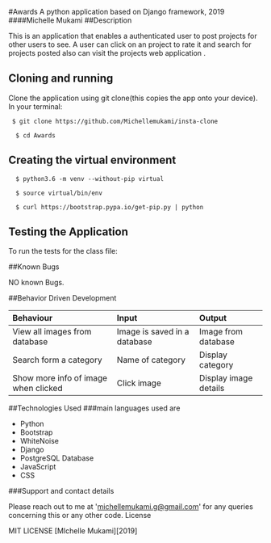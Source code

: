 #Awards
A python application based on Django framework, 2019
####Michelle Mukami
##Description

This is an application that enables a authenticated user to post projects for other users to see. A user can click on an project to rate it and search for projects posted also can visit the projects web application .
## Cloning and running
Clone the application using git clone(this copies the app onto your device). In your terminal:

  ```  $ git clone https://github.com/Michellemukami/insta-clone ```
  
  ```  $ cd Awards```

## Creating the virtual environment

  ```  $ python3.6 -m venv --without-pip virtual```
  
  ```  $ source virtual/bin/env```
  
  ```  $ curl https://bootstrap.pypa.io/get-pip.py | python```



## Testing the Application
To run the tests for the class file:

##Known Bugs

NO known Bugs.

##Behavior Driven Development

| Behaviour    | Input     | Output|
| :------------- | :------------- |:---------|
|   View all images from database    |     Image is saved in a database | Image from database|
|Search form a category|Name of category|Display category|
|Show more info of image when clicked |Click image|Display image details|


##Technologies Used
###main languages used are

* Python
* Bootstrap
* WhiteNoise
* Django
* PostgreSQL Database
* JavaScript
* CSS

###Support and contact details

Please reach out to me at 'michellemukami.g@gmail.com' for any queries concerning this or any other code.
License

MIT LICENSE [MIchelle Mukami][2019]